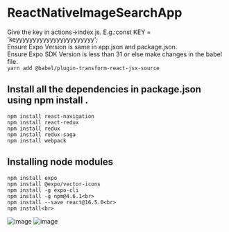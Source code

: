# ReactNativeImageSearchApp
 Give the key in actions->index.js. E.g.:const KEY = 'keyyyyyyyyyyyyyyyyyyyyyyy';<br>
 Ensure Expo Version is same in app.json and package.json.<br>
 Ensure Expo SDK Version is less than 31 or else make changes in the babel file.<br>
 ```yarn add @babel/plugin-transform-react-jsx-source```<br>
 ## Install all the dependencies in package.json using npm install <packagename>.<br>
 ```
 npm install react-navigation
 npm install react-redux
 npm install redux
 npm install redux-saga
 npm install webpack
```

## Installing node modules
```
npm install expo
npm install @expo/vector-icons
npm install -g expo-cli
npm install -g npm@4.6.1<br>
npm install --save react@16.5.0<br>
npm install<br>
```
![image](https://user-images.githubusercontent.com/19398004/52883795-27f8ed00-313a-11e9-848e-3abd6d43e442.png)
![image](https://user-images.githubusercontent.com/19398004/52883823-3b0bbd00-313a-11e9-8fa3-8947f020071c.png)

